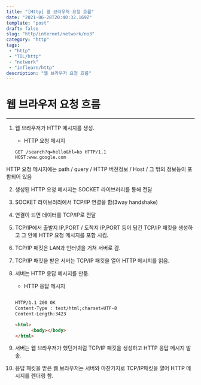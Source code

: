 ```yaml
---
title: "[Http] 웹 브라우저 요청 흐름"
date: "2021-06-28T20:40:32.169Z"
template: "post"
draft: false
slug: "http/internet/network/no3"
category: "http"
tags:
 - "http"
 - "TIL/http"
 - "network"
 - "inflearn/http"
description: "웹 브라우저 요청 흐름"
---
```


# 웹 브라우저 요청 흐름
- - - - 


1. 웹 브라우저가 HTTP 메시지를 생성.

      + HTTP 요청 메시지
      ```
      GET /search?q=hello&hl=ko HTTP/1.1
      HOST:www.google.com
      ```
HTTP 요청 메시지에는 path / query / HTTP 버전정보 / Host / 그 밖의 정보등이 포함되어 있음

2. 생성된 HTTP 요청 메시지는 SOCKET 라이브러리를 통해 전달


3. SOCKET 라이브러리에서 TCP/IP 연결을 함(3way handshake)


4. 연결이 되면 데이터를 TCP/IP로 전달


5. TCP/IP에서 출발지 IP,PORT / 도착지 IP,PORT 등이 담긴 TCP/IP 패킷을 생성하고 그 안에 HTTP 요청 메시지를 포함 시킴.


6. TCP/IP 패킷은 LAN과 인터넷을 거쳐 서버로 감.


7. TCP/IP 패킷을 받은 서버는 TCP/IP 패킷을 열어 HTTP 메시지를 읽음.


8. 서버는 HTTP 응답 메시지를 만듦.

      + HTTP 응답 메시지

      ```html

      HTTP/1.1 200 OK
      Content-Type : text/html;charset=UTF-8
      Content-Length:3423

      <html>
            <body></body>
      </html>

      ```

9. 서버는 웹 브라우저가 했던거처럼 TCP/IP 패킷을 생성하고 HTTP 응답 메시지 발송.


10. 응답 패킷을 받은 웹 브라우저는 서버와 마찬가지로 TCP/IP패킷을 열어 HTTP 메시지를 렌더링 함.
